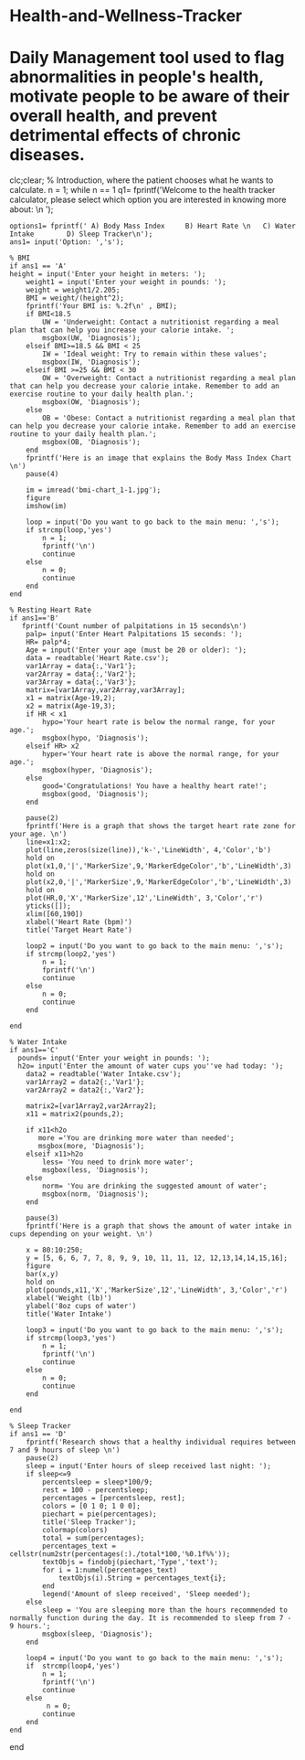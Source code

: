 # Health-and-Wellness-Tracker
# Daily Management tool used to flag abnormalities in people's health, motivate people to be aware of their overall health, and prevent detrimental effects of chronic diseases.

clc;clear;
% Introduction, where the patient chooses what he wants to calculate.
n = 1;
while n == 1
    q1= fprintf('Welcome to the health tracker calculator, please select which option you are interested in knowing more about: \n  ');
   
    options1= fprintf(' A) Body Mass Index     B) Heart Rate \n   C) Water Intake        D) Sleep Tracker\n');
    ans1= input('Option: ','s');
   
    % BMI
    if ans1 == 'A'
    height = input('Enter your height in meters: ');
        weight1 = input('Enter your weight in pounds: ');
        weight = weight1/2.205;
        BMI = weight/(height^2);
        fprintf('Your BMI is: %.2f\n' , BMI);
        if BMI<18.5
            UW = 'Underweight: Contact a nutritionist regarding a meal plan that can help you increase your calorie intake. ';
            msgbox(UW, 'Diagnosis');
        elseif BMI>=18.5 && BMI < 25
            IW = 'Ideal weight: Try to remain within these values';
            msgbox(IW, 'Diagnosis');
        elseif BMI >=25 && BMI < 30
            OW = 'Overweight: Contact a nutritionist regarding a meal plan that can help you decrease your calorie intake. Remember to add an exercise routine to your daily health plan.';
            msgbox(OW, 'Diagnosis');
        else
            OB = 'Obese: Contact a nutritionist regarding a meal plan that can help you decrease your calorie intake. Remember to add an exercise routine to your daily health plan.';
            msgbox(OB, 'Diagnosis');
        end
        fprintf('Here is an image that explains the Body Mass Index Chart \n')
        pause(4)
   
        im = imread('bmi-chart_1-1.jpg');
        figure
        imshow(im)
       
        loop = input('Do you want to go back to the main menu: ','s');
        if strcmp(loop,'yes')
            n = 1;
            fprintf('\n')
            continue
        else
            n = 0;
            continue
        end
    end
   
    % Resting Heart Rate
    if ans1=='B'
       fprintf('Count number of palpitations in 15 seconds\n')
        palp= input('Enter Heart Palpitations 15 seconds: ');
        HR= palp*4;
        Age = input('Enter your age (must be 20 or older): ');
        data = readtable('Heart Rate.csv');
        var1Array = data{:,'Var1'};
        var2Array = data{:,'Var2'};
        var3Array = data{:,'Var3'};
        matrix=[var1Array,var2Array,var3Array];
        x1 = matrix(Age-19,2);
        x2 = matrix(Age-19,3);
        if HR < x1
            hypo='Your heart rate is below the normal range, for your age.';
            msgbox(hypo, 'Diagnosis');
        elseif HR> x2
            hyper='Your heart rate is above the normal range, for your age.';
            msgbox(hyper, 'Diagnosis');
        else
            good='Congratulations! You have a healthy heart rate!';
            msgbox(good, 'Diagnosis');
        end
       
        pause(2)
        fprintf('Here is a graph that shows the target heart rate zone for your age. \n')
        line=x1:x2;
        plot(line,zeros(size(line)),'k-','LineWidth', 4,'Color','b')
        hold on
        plot(x1,0,'|','MarkerSize',9,'MarkerEdgeColor','b','LineWidth',3)
        hold on
        plot(x2,0,'|','MarkerSize',9,'MarkerEdgeColor','b','LineWidth',3)
        hold on
        plot(HR,0,'X','MarkerSize',12','LineWidth', 3,'Color','r')
        yticks([]);
        xlim([60,190])
        xlabel('Heart Rate (bpm)')
        title('Target Heart Rate')

        loop2 = input('Do you want to go back to the main menu: ','s');
        if strcmp(loop2,'yes')
            n = 1;
            fprintf('\n')
            continue
        else
            n = 0;
            continue
        end

    end
   
    % Water Intake
    if ans1=='C'
      pounds= input('Enter your weight in pounds: ');
      h2o= input('Enter the amount of water cups you''ve had today: ');
        data2 = readtable('Water Intake.csv');
        var1Array2 = data2{:,'Var1'};
        var2Array2 = data2{:,'Var2'};
   
        matrix2=[var1Array2,var2Array2];
        x11 = matrix2(pounds,2);
   
        if x11<h2o
           more ='You are drinking more water than needed';
           msgbox(more, 'Diagnosis');
        elseif x11>h2o
            less= 'You need to drink more water';
            msgbox(less, 'Diagnosis');
        else
            norm= 'You are drinking the suggested amount of water';
            msgbox(norm, 'Diagnosis');
        end
   
        pause(3)
        fprintf('Here is a graph that shows the amount of water intake in cups depending on your weight. \n')
       
        x = 80:10:250;
        y = [5, 6, 6, 7, 7, 8, 9, 9, 10, 11, 11, 12, 12,13,14,14,15,16];
        figure
        bar(x,y)
        hold on
        plot(pounds,x11,'X','MarkerSize',12','LineWidth', 3,'Color','r')
        xlabel('Weight (lb)')
        ylabel('8oz cups of water')
        title('Water Intake')

        loop3 = input('Do you want to go back to the main menu: ','s');
        if strcmp(loop3,'yes')
            n = 1;
            fprintf('\n')
            continue
        else
            n = 0;
            continue
        end

    end
   
    % Sleep Tracker
    if ans1 == 'D'
        fprintf('Research shows that a healthy individual requires between 7 and 9 hours of sleep \n')
        pause(2)
        sleep = input('Enter hours of sleep received last night: ');
        if sleep<=9
            percentsleep = sleep*100/9;
            rest = 100 - percentsleep;
            percentages = [percentsleep, rest];
            colors = [0 1 0; 1 0 0];
            piechart = pie(percentages);
            title('Sleep Tracker');
            colormap(colors)
            total = sum(percentages);
            percentages_text = cellstr(num2str(percentages(:)./total*100,'%0.1f%%'));
            textObjs = findobj(piechart,'Type','text');
            for i = 1:numel(percentages_text)
                textObjs(i).String = percentages_text{i};
            end
            legend('Amount of sleep received', 'Sleep needed');
        else
            sleep = 'You are sleeping more than the hours recommended to normally function during the day. It is recommended to sleep from 7 - 9 hours.';
            msgbox(sleep, 'Diagnosis');
        end

        loop4 = input('Do you want to go back to the main menu: ','s');
        if  strcmp(loop4,'yes')
            n = 1;
            fprintf('\n')
            continue
        else
             n = 0;
            continue
        end
    end
end
